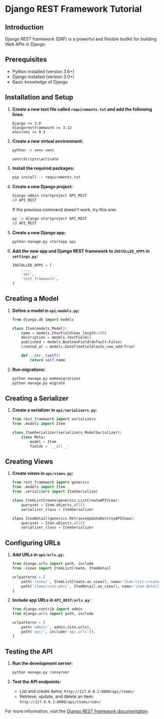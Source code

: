# Django REST Framework Tutorial

## Introduction
Django REST framework (DRF) is a powerful and flexible toolkit for building Web APIs in Django.

## Prerequisites
- Python installed (version 3.6+)
- Django installed (version 3.0+)
- Basic knowledge of Django

## Installation and Setup

1. **Create a new text file called `requirements.txt` and add the following lines:**
    ```
    Django >= 3.0
    djangorestframework >= 3.12
    environs >= 9.3
    ```

2. **Create a new virtual environment:**
    ```bash
    python -m venv venv

    venv\Scripts\activate
    ```

3. **Install the required packages:**
    ```bash
    pip install -r requirements.txt
    ```

4. **Create a new Django project:**
    ```bash
    django-admin startproject API_REST
    cd API_REST
    ```

    If the previous command doesn't work, try this one:
    ```bash
    py -m django startproject API_REST
    cd API_REST
    ```

5.  **Create a new Django app:**
    ```bash
    python manage.py startapp api
    ```

6. **Add the new app and Django REST framework to `INSTALLED_APPS` in `settings.py`:**
    ```python
    INSTALLED_APPS = [
        ...,
        'api',
        'rest_framework',
    ]
    ```

## Creating a Model

1. **Define a model in `api/models.py`:**
    ```python
    from django.db import models

    class Item(models.Model):
        name = models.CharField(max_length=100)
        description = models.TextField()
        published = models.BooleanField(default=False)
        created_at = models.DateTimeField(auto_now_add=True)

        def __str__(self):
            return self.name
    ```

2. **Run migrations:**
    ```bash
    python manage.py makemigrations
    python manage.py migrate
    ```

## Creating a Serializer

1. **Create a serializer in `api/serializers.py`:**
    ```python
    from rest_framework import serializers
    from .models import Item

    class ItemSerializer(serializers.ModelSerializer):
        class Meta:
            model = Item
            fields = '__all__'
    ```

## Creating Views

1. **Create views in `api/views.py`:**
    ```python
    from rest_framework import generics
    from .models import Item
    from .serializers import ItemSerializer

    class ItemListCreate(generics.ListCreateAPIView):
        queryset = Item.objects.all()
        serializer_class = ItemSerializer

    class ItemDetail(generics.RetrieveUpdateDestroyAPIView):
        queryset = Item.objects.all()
        serializer_class = ItemSerializer
    ```

## Configuring URLs

1. **Add URLs in `api/urls.py`:**
    ```python
    from django.urls import path, include
    from .views import ItemListCreate, ItemDetail

    urlpatterns = [
        path('items/', ItemListCreate.as_view(), name='item-list-create'),
        path('items/<int:pk>/', ItemDetail.as_view(), name='item-detail'),
    ]
    ```

2. **Include app URLs in `API_REST/urls.py`:**
    ```python
    from django.contrib import admin
    from django.urls import path, include

    urlpatterns = [
        path('admin/', admin.site.urls),
        path('api/', include('api.urls')),
    ]
    ```

## Testing the API

1. **Run the development server:**
    ```bash
    python manage.py runserver
    ```

2. **Test the API endpoints:**
    - List and create items: `http://127.0.0.1:8000/api/items/`
    - Retrieve, update, and delete an item: `http://127.0.0.1:8000/api/items/<id>/`

For more information, visit the [Django REST framework documentation](https://www.django-rest-framework.org/).
